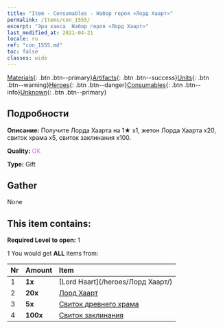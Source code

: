 ```yaml
---
title: "Item - Consumables - Набор героя «Лорд Хаарт»"
permalink: /Items/con_1555/
excerpt: "Эра хаоса  Набор героя «Лорд Хаарт»"
last_modified_at: 2021-04-21
locale: ru
ref: "con_1555.md"
toc: false
classes: wide
---
```

 [Materials](/ru/Items/){: .btn .btn--primary}[Artifacts](/ru/Items/Artifacts/){: .btn .btn--success}[Units](/ru/Items/Units/){: .btn .btn--warning}[Heroes](/ru/Items/Heroes/){: .btn .btn--danger}[Consumables](/ru/Items/Consumables/){: .btn .btn--info}[Unknown](/ru/Items/Unknown/){: .btn .btn--primary}

## Подробности
 **Описание:** Получите Лорда Хаарта на 1★ x1, жетон Лорда Хаарта x20, свиток храма x5, свиток заклинания x100.

 **Quality:** <span style="color: #DA70D6">OK</span>

 **Type:** Gift

## Gather

  None

## This item contains:

 **Required Level to open:** 1

 1 You would get **ALL** items  from:

  | Nr | Amount |     Item    |
  |:---|:-------|:------------|
  | 1 |  **1x** | [Lord Haart](/heroes/Лорд Хаарт/) |  | 
  | 2 |  **20x** | [Лорд Хаарт](/ru/Items/her_370/) |  | 
  | 3 |  **5x** | [Свиток древнего храма](/ru/Items/con_697/) |  | 
  | 4 |  **100x** | [Свиток заклинания](/ru/Items/con_694/) |  | 
